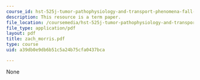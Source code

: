 ```yaml
---
course_id: hst-525j-tumor-pathophysiology-and-transport-phenomena-fall-2005
description: This resource is a term paper.
file_location: /coursemedia/hst-525j-tumor-pathophysiology-and-transport-phenomena-fall-2005/a39db0e9db6b51c5a24b75cfa0437bca_zach_morris.pdf
file_type: application/pdf
layout: pdf
title: zach_morris.pdf
type: course
uid: a39db0e9db6b51c5a24b75cfa0437bca

---
```

None
